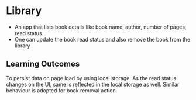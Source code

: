 # Library

- An app that lists book details like book name, author, number of pages, read status.
- One can update the book read status and also remove the book from the library

## Learning Outcomes

To persist data on page load by using local storage. As the read status changes on the UI, same is reflected in the local storage as well. Similar behaviour is adopted for book removal action.

